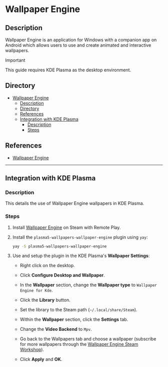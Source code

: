 # Wallpaper Engine

## Description

Wallpaper Engine is an application for Windows with a companion app on Android which allows users to use and create animated and interactive wallpapers.

> [!IMPORTANT]  
> This guide requires KDE Plasma as the desktop environment.

## Directory

- [Wallpaper Engine](#wallpaper-engine)
  - [Description](#description)
  - [Directory](#directory)
  - [References](#references)
  - [Integration with KDE Plasma](#integration-with-kde-plasma)
    - [Description](#description-1)
    - [Steps](#steps)

## References

- [Wallpaper Engine](https://www.wallpaperengine.io)

---

## Integration with KDE Plasma

### Description

This details the use of Wallpaper Engine wallpapers in KDE Plasma.

### Steps

1. Install [Wallpaper Engine](https://store.steampowered.com/app/431960/Wallpaper_Engine) on Steam with Remote Play.

2. Install the `plasma5-wallpapers-wallpaper-engine` plugin using `yay`:

    ```sh
    yay -S plasma5-wallpapers-wallpaper-engine
    ```

3. Use and setup the plugin in the KDE Plasma's **Wallpaper Settings**:

   - Right click on the desktop.

   - Click **Configure Desktop and Wallpaper**.

   - In the **Wallpaper** section, change the **Wallpaper type** to `Wallpaper Engine for Kde`.

   - Click the **Library** button.

   - Set the library to the Steam path (`~/.local/share/Steam`).

   - Within the **Wallpaper** section, click the **Settings** tab.

   - Change the **Video Backend** to `Mpv`.

   - Go back to the Wallpapers tab and choose a wallpaper (subscribe for more wallpapers through the [Wallpaper Engine Steam Workshop](https://steamcommunity.com/workshop/about/?appid=431960)).

   - Click **Apply** and **OK**.
